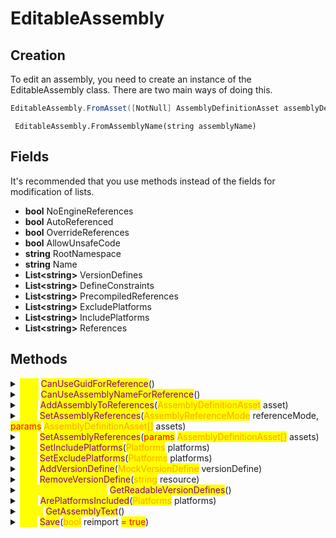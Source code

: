 # EditableAssembly

## Creation

To edit an assembly, you need to create an instance of the EditableAssembly class. There are two main ways of doing this.

```csharp
EditableAssembly.FromAsset([NotNull] AssemblyDefinitionAsset assemblyDefinitionAsset)
```

```
 EditableAssembly.FromAssemblyName(string assemblyName)
```

## Fields

It's recommended that you use methods instead of the fields for modification of lists.

* **bool** NoEngineReferences
* **bool** AutoReferenced
* **bool** OverrideReferences
* **bool** AllowUnsafeCode
* **string** RootNamespace
* **string** Name
* **List\<string>** VersionDefines
* **List\<string>** DefineConstraints
* **List\<string>** PrecompiledReferences
* **List\<string>** ExcludePlatforms&#x20;
* **List\<string>** IncludePlatforms
* **List\<string>** References

## Methods

<details>

<summary><mark style="color:yellow;"><strong>bool</strong></mark> <mark style="color:purple;">CanUseGuidForReference</mark>()</summary>

Checks if the **GUID** of an assembly definition asset can currently be used to add it as a reference to the assembly being edited.

</details>

<details>

<summary><mark style="color:yellow;"><strong>bool</strong></mark> <mark style="color:purple;">CanUseAssemblyNameForReference</mark>()</summary>

Checks if the **assembly name** of an assembly definition asset can currently be used to add it as a reference to the assembly being edited.

</details>

<details>

<summary><mark style="color:yellow;">bool</mark> <mark style="color:purple;">AddAssemblyToReferences</mark>(<mark style="color:orange;">AssemblyDefinitionAsset</mark> asset)</summary>

Will add the given assembly to the references, GUID takes priority. If the current elements of the reference list use assembly names, then the assembly name will be used. Otherwise GUID will be used.

</details>

<details>

<summary><mark style="color:yellow;">void</mark> <mark style="color:purple;">SetAssemblyReferences</mark>(<mark style="color:orange;">AssemblyReferenceMode</mark> referenceMode, <mark style="color:red;">params</mark> <mark style="color:orange;">AssemblyDefinitionAsset[]</mark> assets)</summary>

Clears the current references and adds the provided assets. The reference mode is to determine if GUID's or AssemblyName's will be used.&#x20;

</details>

<details>

<summary><mark style="color:yellow;">void</mark> <mark style="color:purple;">SetAssemblyReferences</mark>(<mark style="color:red;">params</mark> <mark style="color:orange;">AssemblyDefinitionAsset[]</mark> assets)</summary>

Shorthand for SetAssemblyReferences(AssemblyReferenceMode.GUID,assets);

</details>

<details>

<summary><mark style="color:yellow;">void</mark> <mark style="color:purple;">SetIncludePlatforms</mark>(<mark style="color:orange;">Platforms</mark> platforms)</summary>

Clears any previous settings. Sets the included platforms to the provided enum as bitflag.&#x20;

You can input multiple ones with the syntax:&#x20;

Platforms.iOS | Platforms.Editor

</details>

<details>

<summary><mark style="color:yellow;">void</mark> <mark style="color:purple;">SetExcludePlatforms</mark>(<mark style="color:orange;">Platforms</mark> platforms)</summary>

Clears any previous settings. Sets the excluded platforms to the provided enum as bitflag.&#x20;

You can input multiple ones with the syntax:&#x20;

Platforms.iOS | Platforms.Editor

</details>

<details>

<summary><mark style="color:yellow;">void</mark> <mark style="color:purple;">AddVersionDefine</mark>(<mark style="color:orange;">MockVersionDefine</mark> versionDefine)</summary>

Adds a version define from a mock class.

</details>

<details>

<summary><mark style="color:yellow;">void</mark> <mark style="color:purple;">RemoveVersionDefine</mark>(<mark style="color:orange;">string</mark> resource)</summary>

Removes a version define by finding it through its resource variable.

</details>

<details>

<summary><mark style="color:yellow;">MockVersionDefine[]</mark> <mark style="color:purple;">GetReadableVersionDefines</mark>()</summary>

Returns the current version defines as a new array.

</details>

<details>

<summary><mark style="color:yellow;">bool</mark> <mark style="color:purple;">ArePlatformsIncluded</mark>(<mark style="color:orange;">Platforms</mark> platforms)</summary>

Returns true if **every** platform in the given bitflag is included.

</details>

<details>

<summary><mark style="color:yellow;">string</mark> <mark style="color:purple;">GetAssemblyText</mark>()</summary>

Returns the JSON of the editable assembly in its current state.

</details>

<details>

<summary><mark style="color:yellow;">void</mark> <mark style="color:purple;">Save</mark>(<mark style="color:orange;">bool</mark> reimport <mark style="color:red;">= true</mark>)</summary>

Overwrites the assembly asset with the new values. If _reimport_ is set to true, it will force the **AssetDatabase** to reimport the assembly asset.

</details>

